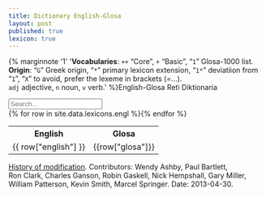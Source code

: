 ```yaml
---
title: Dictionary English-Glosa
layout: post
published: true
lexicon: true
---
```


{% marginnote '1' '**Vocabularies**: `++` “Core”, `+` “Basic”, “`1`” Glosa-1000 list.<br>**Origin**: “`G`” Greek origin, “`*`” primary lexicon extension, “`1*`” deviatiion from “`1`”, “`X`” to avoid, prefer the lexeme in brackets (=...).<br>`adj` adjective, `n` noun, `v` verb.' %}English-Glosa Reti Diktionaria

<input type="text" id="lexiconInput" onkeyup="lexiconInput()" placeholder="Search..." title="Type in a word">

<div class="table-wrapper"><table id="lexicon">
  <tr class="header"><th><strong>English</strong></th><th><strong>Glosa</strong></th></tr>
{% for row in site.data.lexicons.engl %}<tr><td>{{ row["english"] }}</td><td>{{row["glosa"]}}</td></tr>{% endfor %}
</table></div>


[History of modification](gidhist.htm). Contributors: Wendy Ashby, Paul Bartlett, Ron Clark, Charles Ganson, Robin Gaskell, Nick Hempshall, Gary Miller, William Patterson, Kevin Smith,
Marcel Springer. Date: 2013-04-30.

